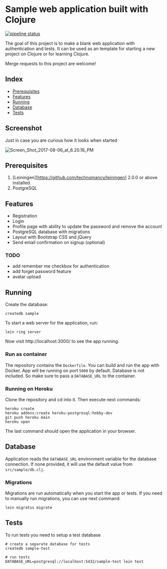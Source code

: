 # Sample web application built with Clojure

[![pipeline status](https://gitlab.com/dzaporozhets/clojure-web-application/badges/main/pipeline.svg)](https://gitlab.com/dzaporozhets/clojure-web-application/commits/main)

The goal of this project is to make a blank web application with authentication and tests.
It can be used as an template for starting a new project on Clojure or for learning Clojure.

Merge requests to this project are welcome!

## Index

* [Prerequisites](#prerequisites)
* [Features](#features)
* [Running](#running)
* [Database](#database)
* [Tests](#tests)

## Screenshot

Just in case you are curious how it looks when started

![Screen_Shot_2017-08-06_at_6.20.18_PM](https://gitlab.com/dzaporozhets/clojure-web-application/uploads/6d8ba305b6b5cd7c046ffda55c4ebe16/Screen_Shot_2017-08-06_at_6.20.18_PM.png)

## Prerequisites

1. [Leiningen][https://github.com/technomancy/leiningen] 2.0.0 or above installed.
2. PostgreSQL

## Features

* Registration
* Login
* Profile page with ability to update the password and remove the account
* PostgreSQL database with migrations
* Layout with Bootstrap CSS and jQuery
* Send email confirmation on signup (optional)

### TODO

* add remember me checkbox for authentication
* add forget password feature
* avatar upload

## Running

Create the database:

    createdb sample

To start a web server for the application, run:

    lein ring server

Now visit http://localhost:3000/ to see the app running.

### Run as container

The repository contains the `Dockerfile`. You can build and run the app with Docker.
App will be running on port `5000` by default. Database is not included.
So make sure to pass a `DATABASE_URL` to the container.

### Running on Heroku

Clone the repository and cd into it. Then execute next commands:

```
heroku create
heroku addons:create heroku-postgresql:hobby-dev
git push heroku main
heroku open
```

The last command should open the application in your browser.

## Database

Application reads the `DATABASE_URL` environment variable for the database connection.
If none provided, it will use the default value from `src/sample/db.clj`.

### Migrations

Migrations are run automatically when you start the app or tests.
If you need to manually run migrations, you can use next command:

    lein migratus migrate

## Tests

To run tests you need to setup a test database

    # create a separate database for tests
    createdb sample-test

    # run tests
    DATABASE_URL=postgresql://localhost:5432/sample-test lein test

